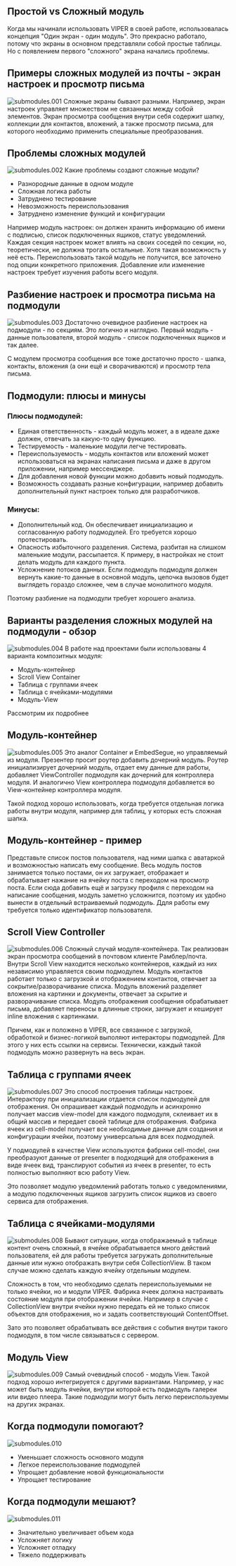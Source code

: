 ## Простой vs Сложный модуль

Когда мы начинали использовать VIPER в своей работе, использовалась концепция "Один экран - один модуль". Это прекрасно работало, потому что экраны в основном представляли собой простые таблицы. Но с появлением первого "сложного" экрана начались проблемы.

## Примеры сложных модулей из почты - экран настроек и просмотр письма
![submodules.001](../Resources/submodules/submodules.001.png)
Сложные экраны бывают разными. Например, экран настроек управляет множеством не связанных между собой элементов.
Экран просмотра сообщения внутри себя содержит шапку, коллекции для контактов, вложений, а также просмотр письма, для которого необходимо применить специальные преобразования.

## Проблемы сложных модулей
![submodules.002](../Resources/submodules/submodules.002.png)
Какие проблемы создают сложные модули?
- Разнородные данные в одном модуле
- Сложная логика работы
- Затруднено тестирование
- Невозможность переиспользования
- Затруднено изменение функций и конфигурации

Например модуль настроек: он должен хранить информацию об имени с подписью, список подключенных ящиков, статус уведомлений. Каждая секция настроек может влиять на своих соседей по секции, но, теоретически, не должна трогать остальные. Хотя такая возможность у неё есть. Переиспользовать такой модуль не получится, все заточено под опции конкретного приложения. Добавление или изменение настроек требует изучения работы всего модуля.

## Разбиение настроек и просмотра письма на подмодули
![submodules.003](../Resources/submodules/submodules.003.png)
Достаточно очевидное разбиение настроек на подмодули - по секциям. Это логично и наглядно. Первый модуль - данные пользователя, второй модуль - список подключенных ящиков и так далее.

С модулем просмотра сообщения все тоже достаточно просто - шапка, контакты, вложения (а они ещё и сворачиваются) и просмотр тела письма.

## Подмодули: плюсы и минусы

### Плюсы подмодулей:
- Единая ответственность - каждый модуль может, а в идеале даже должен, отвечать за какую-то одну функцию.
- Тестируемость - маленькие модули легче тестировать.
- Переиспользуемость - модуль контактов или вложений может использоваться на экранах написания письма и даже в другом приложении, например мессенджере.
- Для добавления новой функции можно добавить новый подмодуль.
- Возможность создавать разные конфигурации, например добавить дополнительный пункт настроек только для разработчиков.

### Минусы:
- Дополнительный код. Он обеспечивает инициализацию и согласованную работу подмодулей. Его требуется хорошо протестировать.
- Опасность избыточного разделения. Система, разбитая на слишком маленькие модули, рассыпается. К примеру, в настройках не стоит делать модуль для каждого пункта.
- Усложнение потоков данных. Если подмодуль подмодуля должен вернуть какие-то данные в основной модуль, цепочка вызовов будет выглядеть гораздо сложнее, чем в случае монолитного модуля.

Поэтому разбиение на подмодули требует хорошего анализа.

## Варианты разделения сложных модулей на подмодули - обзор
![submodules.004](../Resources/submodules/submodules.004.png)
В работе над проектами были использованы 4 варианта композитных модуля:
- Модуль-контейнер
- Scroll View Container
- Таблица с группами ячеек
- Таблица с ячейками-модулями
- Модуль-View

Рассмотрим их подробнее

## Модуль-контейнер
![submodules.005](../Resources/submodules/submodules.005.png)
Это аналог Container и EmbedSegue, но управляемый из модуля. Презентер просит роутер добавить дочерний модуль. Роутер инициализирует дочерний модуль, отдает ему данные для работы, добавляет ViewController подмодуля как дочерний для контроллера модуля. И аналогично View контроллера подмодуля добавляется во View-контейнер контроллера модуля.

Такой подход хорошо использовать, когда требуется отдельная логика работы внутри модуля, например для таблиц, у которых есть сложная шапка.

## Модуль-контейнер - пример
Представьте список постов пользователя, над ними шапка с аватаркой и возможностью написать ему сообщение.
Весь модуль постов занимается только постами, он их загружает, отображает и обрабатывает нажание на ячейку поста с переходом на просмотр поста. Если сюда добавить ещё и загрузку профиля с переходом на написание сообщения, модуль заметно усложнится, поэтому их удобно вынести в отдельный встраиваемый подмодуль. Ддля работы ему требуется только идентификатор пользователя.

## Scroll View Controller
![submodules.006](../Resources/submodules/submodules.006.png)
Сложный случай модуля-контейнера. Так реализован экран просмотра сообщений в почтовом клиенте Рамблер/почта. Внутри Scroll View находится несколько контейнеров, каждый из них независимо управляется своим подмодулем. Модуль контактов работает только с загрузкой и отображением контактов, отвечает за сокрытие/разворачивание списка. Модуль вложений разделяет вложения на картинки и документы, отвечает за скрытие и разворачивание списка. Модуль отображения сообщения обрабатывает письма, добавляет переносы в длинные строки, загружает и кеширует inline вложения с картинками.

Причем, как и положено в VIPER, все связанное с загрузкой, обработкой и бизнес-логикой выполяют интеракторы подмодулей. Для этого у них есть ссылки на сервисы. Технически, каждый такой подмодуль можно развернуть на весь экран.

## Таблица с группами ячеек
![submodules.007](../Resources/submodules/submodules.007.png)
Это способ построения таблицы настроек. Интерактору при инициализации отдается список подмодулей для отображения. Он опрашивает каждый подмодуль и асинхронно получает массив view-model для каждого подмодуля, склеивает их в общий массив и передает своей таблице для отображения. Фабрика ячеек из cell-model получает все необходимые данные для создания и конфигурации ячейки, поэтому универсальна для всех подмодулей.

У подмодулей в качестве View используются фабрики cell-model, они преобразуют данные от presenter в подходящий для отображения в виде ячеек вид, транслируют события из ячеек в presenter, то есть полностью выполняют всю работу View.

Это позволяет модулю уведомлений работать только с уведомлениями, а модулю подключенных ящиков загрузить список ящиков из своего сервиса для отображения.

## Таблица с ячейками-модулями
![submodules.008](../Resources/submodules/submodules.008.png)
Бывают ситуации, когда отображаемый в таблице контент очень сложный, в ячейке обрабатывается много действий пользователя, ей для работы требуется загружать дополнительные данные или нужно отображать внутри себя CollectionView. В таком случае можно сделать каждую ячейку отдельным модулем.

Сложность в том, что необходимо сделать переиспользуемыми не только ячейки, но и модули VIPER. Фабрика ячеек должна настраивать состояние модуля при отображении ячейки. Например в случае с CollectionView внутри ячейки нужно передать ей не только список объектов для отображения, но и задать соответствующий ContentOffset.

Зато это позволяет обрабатывать все действия с события внутри такого подмодуля, в том числе связываться с сервером.

## Модуль View
![submodules.009](../Resources/submodules/submodules.009.png)
Самый очевидный способ - модуль View. Такой подход хорошо интегрируется с другими вариантами. Например, у нас может быть модуль ячейки, внутри которой есть подмодуль галереи или видео плеера. Такие подмодули могут быть легко переиспользуемы на других экранах.

## Когда подмодули помогают?
![submodules.010](../Resources/submodules/submodules.010.png)
- Уменьшает сложность основного модуля
- Легкое переиспользование подмодулей
- Упрощает добавление новой функциональности
- Упрощает тестирование

## Когда подмодули мешают?
![submodules.011](../Resources/submodules/submodules.011.png)
- Значительно увеличивает объем кода
- Усложняет логику
- Усложняет отладку
- Тяжело поддерживать
